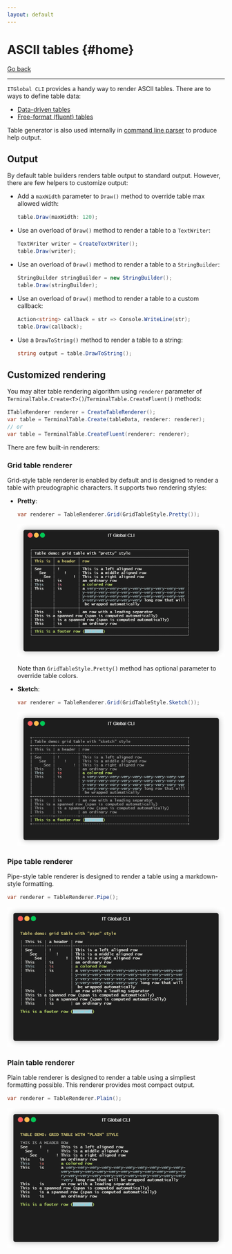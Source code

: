 ```yaml
---
layout: default
---
```

# ASCII tables {#home}

[Go back](..#home)

---

`ITGlobal CLI` provides a handy way to render ASCII tables.
There are to ways to define table data:

* [Data-driven tables](data-driven)
* [Free-format (fluent) tables](fluent)

Table generator is also used internally in [command line parser](../parser) to produce help output.

## Output

By default table builders renders table output to standard output.
However, there are few helpers to customize output:

* Add a `maxWidth` parameter to `Draw()` method to override table max allowed width:
  
  ```csharp
  table.Draw(maxWidth: 120);
  ```

* Use an overload of `Draw()` method to render a table to a `TextWriter`:

  ```csharp
  TextWriter writer = CreateTextWriter();
  table.Draw(writer);
  ```

* Use an overload of `Draw()` method to render a table to a `StringBuilder`:

  ```csharp
  StringBuilder stringBuilder = new StringBuilder();
  table.Draw(stringBuilder);
  ```

* Use an overload of `Draw()` method to render a table to a custom callback:

  ```csharp
  Action<string> callback = str => Console.WriteLine(str);
  table.Draw(callback);
  ```

* Use a `DrawToString()` method to render a table to a string:

  ```csharp
  string output = table.DrawToString();
  ```

## Customized rendering

You may alter table rendering algorithm using `renderer` parameter of `TerminalTable.Create<T>()`/`TerminalTable.CreateFluent()` methods:

```csharp
ITableRenderer renderer = CreateTableRenderer();
var table = TerminalTable.Create(tableData, renderer: renderer);
// or
var table = TerminalTable.CreateFluent(renderer: renderer);
```

There are few built-in renderers:

### Grid table renderer

Grid-style table renderer is enabled by default and is designed to render a table with preudographic characters.
It supports two rendering styles:

* **Pretty**:

  ```csharp
  var renderer = TableRenderer.Grid(GridTableStyle.Pretty());
  ```
  
  ![](grid-pretty.gif)

  Note than `GridTableStyle.Pretty()` method has optional parameter to override table colors.

* **Sketch**:

  ```csharp
  var renderer = TableRenderer.Grid(GridTableStyle.Sketch());
  ```
  
  ![](grid-sketch.gif)

### Pipe table renderer

Pipe-style table renderer is designed to render a table using a markdown-style formatting.

```csharp
var renderer = TableRenderer.Pipe();
```
  
![](pipe.gif)

### Plain table renderer

Plain table renderer is designed to render a table using a simpliest formatting possible.
This renderer provides most compact output.

```csharp
var renderer = TableRenderer.Plain();
```
  
![](plain.gif)
